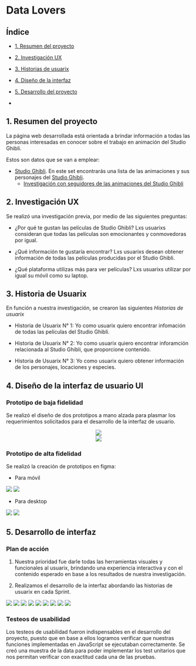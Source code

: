 # Data Lovers

## Índice

* [1. Resumen del proyecto](#1-resumen-del-proyecto)
* [2. Investigación UX](#2-investigacion-ux)
* [3. Historias de usuarix](#3-historias-usuarixs)
* [4. Diseño de la interfaz](#4-diseño-de-interfaz)
* [5. Desarrollo del proyecto](#5-desarrollo-proyecto)

*

## 1. Resumen del proyecto

La página web desarrollada está orientada a brindar información a todas las personas interesadas en conocer sobre el trabajo en animación del Studio Ghibli.

Estos son datos que se van a emplear:

* [Studio Ghibli](src/data/ghibli/ghibli.json).
  En este set encontrarás una lista de las animaciones y sus personajes del
  [Studio Ghibli](https://ghiblicollection.com/).
  - [Investigación con seguidores de las animaciones del Studio Ghibli](src/data/ghibli/README.md)

## 2. Investigación UX

Se realizó una investigación previa, por medio de las siguientes preguntas:

* ¿Por qué te gustan las películas de Studio Ghibli?
  Lxs usuarixs consideran que todas las películas son emocionantes y conmovedoras por igual.

* ¿Qué información te gustaría encontrar?
  Lxs usuarixs desean obtener información de todas las películas producidas por el Studio Ghibli.

* ¿Qué plataforma utilizas más para ver películas?
  Lxs usuarixs utilizar por igual su móvil como su laptop.

## 3. Historia de Usuarix

En función a nuestra investigación, se crearon las siguientes *Historias de usuarix*

* Historia de Usuarix N° 1:
  Yo como usuarix quiero encontrar infomación de todas las películas del Studio Ghibli.

* Historia de Usuarix N° 2:
  Yo como usuarix quiero encontrar inforamción relacionada al Studio Ghibli, que proporcione contenido.

* Historia de Usuarix N° 3:
  Yo como usuarix quiero obtener información de los personajes, locaciones y especies.

## 4. Diseño de la interfaz de usuario UI
### Prototipo de baja fidelidad

Se realizó el diseño de dos prototipos a mano alzada para plasmar los requerimientos solicitados para el desarrollo de la interfaz de usuario.

<center><img src= "https://i.ibb.co/dtQCtFk/Whats-App-Image-2022-04-02-at-12-45-10-PM.jpg"></center>
<center><img src= "https://i.ibb.co/0ht1z4m/Whats-App-Image-2022-04-02-at-12-57-36-PM.jpg"></center>

### Prototipo de alta fidelidad

Se realizó la creación de prototipos en figma:

* Para móvil
<img src= "https://i.ibb.co/7p3M6Cw/celular0.jpg">
<img src= "https://i.ibb.co/QY6mw4S/celular1.jpg">

* Para desktop
<img src= "https://i.ibb.co/QQDmWm9/pc.jpg">
<img src= "https://i.ibb.co/HBbFgK4/pc0.jpg">

## 5. Desarrollo de interfaz

### Plan de acción

1. Nuestra prioridad fue darle todas las herramientas visuales y funcionales al usuarix, brindando una experiencia interactiva y con el contenido esperado en base a los resultados de nuestra investigación.

2. Realizamos el desarrollo de la interfaz abordando las historias de usuarix en cada Sprint.

<img src= "https://i.ibb.co/mtHc1tc/img0.jpg">
<img src= "https://i.ibb.co/YN9m6RH/img1.jpg">
<img src= "https://i.ibb.co/wdGkqRg/img2.jpg">
<img src= "https://i.ibb.co/ccgQSYS/img3.jpg">
<img src= "https://i.ibb.co/Vvjxgcb/img4.jpg">
<img src= "https://i.ibb.co/P6CSzGv/img5.jpg">
<img src= "https://i.ibb.co/cDtV1jy/img6.jpg">
<img src= "https://i.ibb.co/BrRxsSv/img7.jpg">
<img src= "https://i.ibb.co/dLk4Xnp/img8.jpg">

### Testeos de usabilidad

Los testeos de usabilidad fueron indispensables en el desarrollo del proyecto, puesto que en base a ellos logramos verificar que nuestras funciones implementadas en JavaScript se ejecutaban correctamente. Se creó una muestra de la data para poder implementar los test unitarios que nos permitan verificar con exactitud cada una de las pruebas.